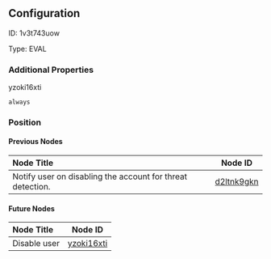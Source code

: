 # <nil>
## Configuration
ID:  1v3t743uow

Type: EVAL 







### Additional Properties
yzoki16xti
```string 
always
```





### Position

#### Previous Nodes
| Node Title | Node ID |
| :------------- | ------------ |
| Notify user on disabling the account for threat detection. | [d2ltnk9gkn](./d2ltnk9gkn.md) | 
 
 #### Future Nodes
| Node Title | Node ID |
| :------------- | ------------ |
| Disable user |[yzoki16xti](./yzoki16xti.md) | 